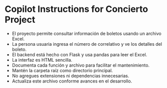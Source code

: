 # Copilot Instructions for Concierto Project

- El proyecto permite consultar información de boletos usando un archivo Excel.
- La persona usuaria ingresa el número de correlativo y ve los detalles del boleto.
- El backend está hecho con Flask y usa pandas para leer el Excel.
- La interfaz es HTML sencilla.
- Documenta cada función y archivo para facilitar el mantenimiento.
- Mantén la carpeta raíz como directorio principal.
- No agregues extensiones ni dependencias innecesarias.
- Actualiza este archivo conforme avances en el desarrollo.

